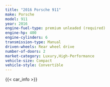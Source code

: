 ```yaml
---
title: "2016 Porsche 911"
make: Porsche
model: 911
year: 2016
engine-fuel-type: premium unleaded (required)
engine-hp: 400
engine-cylinders: 6
transmission-type: Manual
driven-wheels: Rear wheel drive
number-of-doors: 2
market-category: Luxury,High-Performance
vehicle-size: Compact
vehicle-style: Convertible
---
```


{{< car_info >}}
